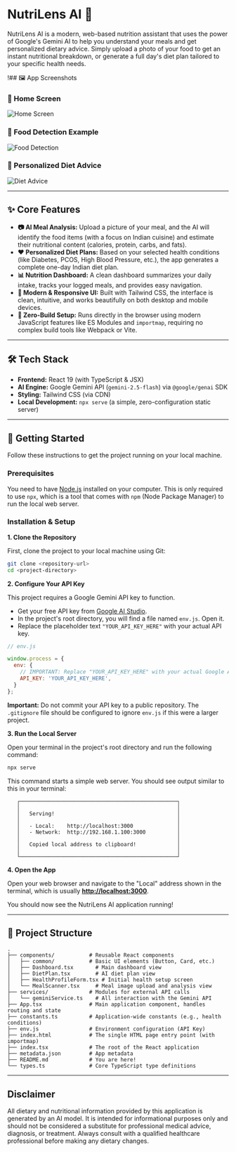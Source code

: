 # NutriLens AI 🥗

NutriLens AI is a modern, web-based nutrition assistant that uses the power of Google's Gemini AI to help you understand your meals and get personalized dietary advice. Simply upload a photo of your food to get an instant nutritional breakdown, or generate a full day's diet plan tailored to your specific health needs.

!## 🖼️ App Screenshots

### 📱 Home Screen
![Home Screen](screenshots/home_page.png)

### 🍛 Food Detection Example
![Food Detection](screenshots/food_detection_result.png)

### 🥗 Personalized Diet Advice
![Diet Advice](screenshots/diet_advice.png)


---

## ✨ Core Features

*   **📷 AI Meal Analysis:** Upload a picture of your meal, and the AI will identify the food items (with a focus on Indian cuisine) and estimate their nutritional content (calories, protein, carbs, and fats).
*   **❤️ Personalized Diet Plans:** Based on your selected health conditions (like Diabetes, PCOS, High Blood Pressure, etc.), the app generates a complete one-day Indian diet plan.
*   **📊 Nutrition Dashboard:** A clean dashboard summarizes your daily intake, tracks your logged meals, and provides easy navigation.
*   **📱 Modern & Responsive UI:** Built with Tailwind CSS, the interface is clean, intuitive, and works beautifully on both desktop and mobile devices.
*   **🚀 Zero-Build Setup:** Runs directly in the browser using modern JavaScript features like ES Modules and `importmap`, requiring no complex build tools like Webpack or Vite.

---

## 🛠️ Tech Stack

*   **Frontend:** React 19 (with TypeScript & JSX)
*   **AI Engine:** Google Gemini API (`gemini-2.5-flash`) via `@google/genai` SDK
*   **Styling:** Tailwind CSS (via CDN)
*   **Local Development:** `npx serve` (a simple, zero-configuration static server)

---

## 🚀 Getting Started

Follow these instructions to get the project running on your local machine.

### Prerequisites

You need to have [Node.js](https://nodejs.org/) installed on your computer. This is only required to use `npx`, which is a tool that comes with `npm` (Node Package Manager) to run the local web server.

### Installation & Setup

**1. Clone the Repository**

First, clone the project to your local machine using Git:
```bash
git clone <repository-url>
cd <project-directory>
```

**2. Configure Your API Key**

This project requires a Google Gemini API key to function.

*   Get your free API key from [Google AI Studio](https://aistudio.google.com/app/apikey).
*   In the project's root directory, you will find a file named `env.js`. Open it.
*   Replace the placeholder text `"YOUR_API_KEY_HERE"` with your actual API key.

```javascript
// env.js

window.process = {
  env: {
    // IMPORTANT: Replace "YOUR_API_KEY_HERE" with your actual Google AI API key.
    API_KEY: 'YOUR_API_KEY_HERE',
  }
};
```
**Important:** Do not commit your API key to a public repository. The `.gitignore` file should be configured to ignore `env.js` if this were a larger project.

**3. Run the Local Server**

Open your terminal in the project's root directory and run the following command:

```bash
npx serve
```

This command starts a simple web server. You should see output similar to this in your terminal:

```
   ┌──────────────────────────────────────────────────┐
   │                                                  │
   │   Serving!                                       │
   │                                                  │
   │   - Local:    http://localhost:3000              │
   │   - Network:  http://192.168.1.100:3000          │
   │                                                  │
   │   Copied local address to clipboard!             │
   │                                                  │
   └──────────────────────────────────────────────────┘
```

**4. Open the App**

Open your web browser and navigate to the "Local" address shown in the terminal, which is usually **[http://localhost:3000](http://localhost:3000)**.

You should now see the NutriLens AI application running!

---

## 📂 Project Structure

```
.
├── components/           # Reusable React components
│   ├── common/           # Basic UI elements (Button, Card, etc.)
│   ├── Dashboard.tsx       # Main dashboard view
│   ├── DietPlan.tsx        # AI diet plan view
│   ├── HealthProfileForm.tsx # Initial health setup screen
│   └── MealScanner.tsx     # Meal image upload and analysis view
├── services/             # Modules for external API calls
│   └── geminiService.ts    # All interaction with the Gemini API
├── App.tsx               # Main application component, handles routing and state
├── constants.ts          # Application-wide constants (e.g., health conditions)
├── env.js                # Environment configuration (API Key)
├── index.html            # The single HTML page entry point (with importmap)
├── index.tsx             # The root of the React application
├── metadata.json         # App metadata
├── README.md             # You are here!
└── types.ts              # Core TypeScript type definitions
```

---

## Disclaimer

All dietary and nutritional information provided by this application is generated by an AI model. It is intended for informational purposes only and should not be considered a substitute for professional medical advice, diagnosis, or treatment. Always consult with a qualified healthcare professional before making any dietary changes.
